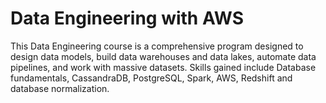 # Data Engineering with AWS
This Data Engineering course is a comprehensive program designed to design data models, build data warehouses and data lakes, automate data pipelines, 
and work with massive datasets. Skills gained include Database fundamentals, CassandraDB, PostgreSQL, Spark, AWS, Redshift and database normalization. 
